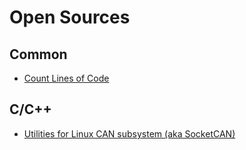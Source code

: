 # Open Sources

## Common

* [Count Lines of Code](https://github.com/AlDanial/cloc)

## C/C++

* [Utilities for Linux CAN subsystem (aka SocketCAN)](https://github.com/linux-can/can-utils)